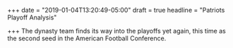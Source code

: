 +++
date = "2019-01-04T13:20:49-05:00"
draft = true
headline = "Patriots Playoff Analysis"

+++
The dynasty team finds its way into the playoffs yet again, this time as the second seed in the American Football Conference.
